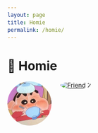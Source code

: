 ```yaml
---
layout: page
title: Homie
permalink: /homie/
---
```


# 👫 Homie
<!--
<a href="https://zhaowumian7.github.io/" target="_blank" rel="noopener noreferrer">
  <img src="https://zhaowumian7.github.io/logo.png" alt="Example Site Logo" width="150" />
</a>
-->
<div style="display: flex; gap: 20px;">
  <a href="https://zhaowumian7.github.io/" target="_blank" title="Zhao Wumian">
    <img src="/images/friends/YoushenXiao.png" alt="Zhao" width="100" style="border-radius: 50%;" />
  </a>
  <a href="https://somefriend.github.io/" target="_blank" title="Another Friend">
    <img src="/images/friends/friend2.png" alt="Friend 2" width="100" style="border-radius: 50%;" />
  </a>   
</div>

